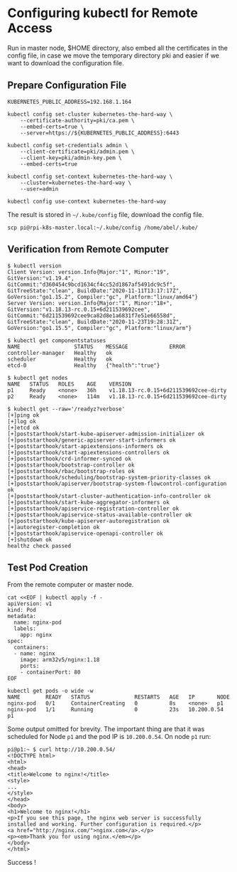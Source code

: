 # Configuring kubectl for Remote Access

Run in master node, $HOME directory, also embed all the certificates in the config file, in case we move the temporary directory pki and easier if we want to download the configuration file.

## Prepare Configuration File

```shell
KUBERNETES_PUBLIC_ADDRESS=192.168.1.164
```

```shell
kubectl config set-cluster kubernetes-the-hard-way \
    --certificate-authority=pki/ca.pem \
    --embed-certs=true \
    --server=https://${KUBERNETES_PUBLIC_ADDRESS}:6443

kubectl config set-credentials admin \
    --client-certificate=pki/admin.pem \
    --client-key=pki/admin-key.pem \
    --embed-certs=true

kubectl config set-context kubernetes-the-hard-way \
    --cluster=kubernetes-the-hard-way \
    --user=admin

kubectl config use-context kubernetes-the-hard-way
```

The result is stored in `~/.kube/config` file, download the config file.

```shell
scp pi@rpi-k8s-master.local:~/.kube/config /home/abel/.kube/
```

## Verification from Remote Computer

```shell
$ kubectl version
Client Version: version.Info{Major:"1", Minor:"19", GitVersion:"v1.19.4", GitCommit:"d360454c9bcd1634cf4cc52d1867af5491dc9c5f", GitTreeState:"clean", BuildDate:"2020-11-11T13:17:17Z", GoVersion:"go1.15.2", Compiler:"gc", Platform:"linux/amd64"}
Server Version: version.Info{Major:"1", Minor:"18+", GitVersion:"v1.18.13-rc.0.15+6d211539692cee", GitCommit:"6d211539692cee9ca82d8e1a6831f7e51e66558d", GitTreeState:"clean", BuildDate:"2020-11-23T19:28:31Z", GoVersion:"go1.15.5", Compiler:"gc", Platform:"linux/arm"}
```

```shell
$ kubectl get componentstatuses
NAME                 STATUS    MESSAGE             ERROR
controller-manager   Healthy   ok                  
scheduler            Healthy   ok                  
etcd-0               Healthy   {"health":"true"}   
```

```shell
$ kubectl get nodes
NAME   STATUS   ROLES    AGE    VERSION
p1     Ready    <none>   36h    v1.18.13-rc.0.15+6d211539692cee-dirty
p2     Ready    <none>   114m   v1.18.13-rc.0.15+6d211539692cee-dirty
```

```shell
$ kubectl get --raw='/readyz?verbose'
[+]ping ok
[+]log ok
[+]etcd ok
[+]poststarthook/start-kube-apiserver-admission-initializer ok
[+]poststarthook/generic-apiserver-start-informers ok
[+]poststarthook/start-apiextensions-informers ok
[+]poststarthook/start-apiextensions-controllers ok
[+]poststarthook/crd-informer-synced ok
[+]poststarthook/bootstrap-controller ok
[+]poststarthook/rbac/bootstrap-roles ok
[+]poststarthook/scheduling/bootstrap-system-priority-classes ok
[+]poststarthook/apiserver/bootstrap-system-flowcontrol-configuration ok
[+]poststarthook/start-cluster-authentication-info-controller ok
[+]poststarthook/start-kube-aggregator-informers ok
[+]poststarthook/apiservice-registration-controller ok
[+]poststarthook/apiservice-status-available-controller ok
[+]poststarthook/kube-apiserver-autoregistration ok
[+]autoregister-completion ok
[+]poststarthook/apiservice-openapi-controller ok
[+]shutdown ok
healthz check passed
```

## Test Pod Creation

From the remote computer or master node. 

```shell
cat <<EOF | kubectl apply -f -
apiVersion: v1
kind: Pod
metadata:
  name: nginx-pod
  labels:
    app: nginx
spec:
  containers:
  - name: nginx
    image: arm32v5/nginx:1.18
    ports:
    - containerPort: 80
EOF
```

```shell
kubectl get pods -o wide -w
NAME        READY   STATUS              RESTARTS   AGE   IP       NODE   
nginx-pod   0/1     ContainerCreating   0          8s    <none>   p1     
nginx-pod   1/1     Running             0          23s   10.200.0.54   p1
```

Some output omitted for brevity. The important thing are that it was scheduled for Node `p1` and the pod IP is `10.200.0.54`. On node `p1` run:

```shell
pi@p1:~ $ curl http://10.200.0.54/
<!DOCTYPE html>
<html>
<head>
<title>Welcome to nginx!</title>
<style>
...
</style>
</head>
<body>
<h1>Welcome to nginx!</h1>
<p>If you see this page, the nginx web server is successfully installed and working. Further configuration is required.</p>
<a href="http://nginx.com/">nginx.com</a>.</p>
<p><em>Thank you for using nginx.</em></p>
</body>
</html>
```

Success !
